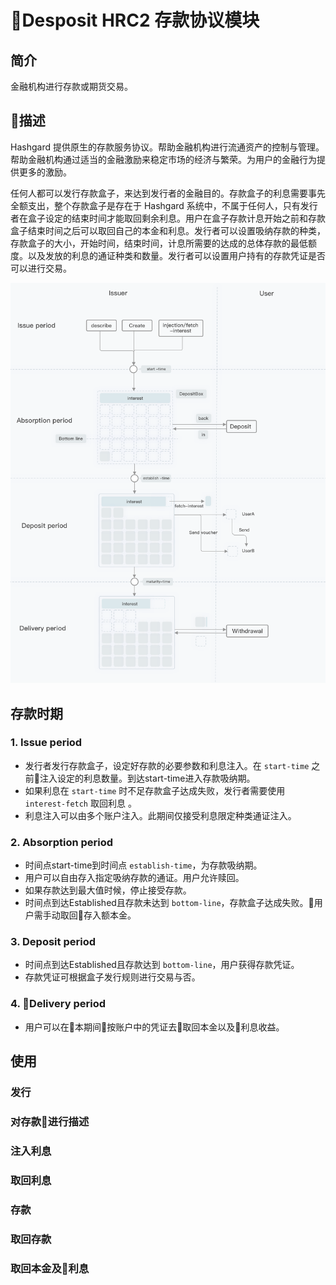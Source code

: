 # Desposit HRC2 存款协议模块

## 简介
金融机构进行存款或期货交易。
## 描述
Hashgard 提供原生的存款服务协议。帮助金融机构进行流通资产的控制与管理。帮助金融机构通过适当的金融激励来稳定市场的经济与繁荣。为用户的金融行为提供更多的激励。

任何人都可以发行存款盒子，来达到发行者的金融目的。存款盒子的利息需要事先全额支出，整个存款盒子是存在于 Hashgard 系统中，不属于任何人，只有发行者在盒子设定的结束时间才能取回剩余利息。用户在盒子存款计息开始之前和存款盒子结束时间之后可以取回自己的本金和利息。发行者可以设置吸纳存款的种类，存款盒子的大小，开始时间，结束时间，计息所需要的达成的总体存款的最低额度。以及发放的利息的通证种类和数量。发行者可以设置用户持有的存款凭证是否可以进行交易。

<a data-fancybox  href="img/depositbox.png">![img/deposit.png](img/deposit.png)</a>

## 存款时期

### 1. Issue period
- 发行者发行存款盒子，设定好存款的必要参数和利息注入。在 `start-time` 之前注入设定的利息数量。到达start-time进入存款吸纳期。
- 如果利息在 `start-time` 时不足存款盒子达成失败，发行者需要使用 `interest-fetch` 取回利息 。
- 利息注入可以由多个账户注入。此期间仅接受利息限定种类通证注入。

### 2. Absorption period

- 时间点start-time到时间点 `establish-time`，为存款吸纳期。
- 用户可以自由存入指定吸纳存款的通证。用户允许赎回。
- 如果存款达到最大值时候，停止接受存款。
- 时间点到达Established且存款未达到 `bottom-line`，存款盒子达成失败。用户需手动取回存入额本金。

### 3. Deposit period

- 时间点到达Established且存款达到 `bottom-line`，用户获得存款凭证。
- 存款凭证可根据盒子发行规则进行交易与否。

### 4. Delivery period
- 用户可以在本期间按账户中的凭证去取回本金以及利息收益。

## 使用

### 发行

### 对存款进行描述

### 注入利息

### 取回利息

### 存款

### 取回存款

### 取回本金及利息
